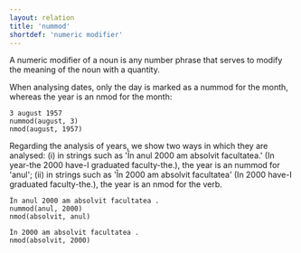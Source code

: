 ```yaml
---
layout: relation
title: 'nummod'
shortdef: 'numeric modifier'
---
```


A numeric modifier of a noun is any number phrase that serves to modify the meaning of the noun with a quantity.

When analysing dates, only the day is marked as a nummod for the month, whereas the year is an nmod for the month:

~~~ sdparse
3 august 1957
nummod(august, 3)
nmod(august, 1957)
~~~

Regarding the analysis of years, we show two ways in which they are analysed: (i) in strings such as 'În anul 2000 am absolvit facultatea.' (In year-the 2000 have-I graduated faculty-the.), the year is an nummod for 'anul'; (ii) in strings such as 'În 2000 am absolvit facultatea' (In 2000 have-I graduated faculty-the.), the year is an nmod for the verb.


~~~ sdparse
În anul 2000 am absolvit facultatea .
nummod(anul, 2000)
nmod(absolvit, anul)
~~~


~~~ sdparse
În 2000 am absolvit facultatea .
nmod(absolvit, 2000)
~~~
<!-- Interlanguage links updated Út zář 29 20:31:58 CEST 2020 -->
